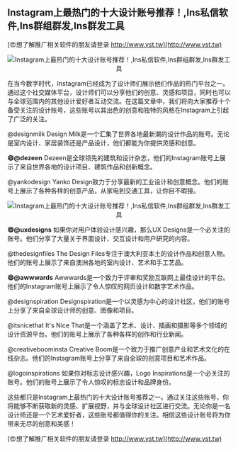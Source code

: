 ## **Instagram上最热门的十大设计账号推荐！,Ins私信软件,Ins群组群发,Ins群发工具**

[😍想了解推广相关软件的朋友请登录 http://www.vst.tw](http://www.vst.tw)

 <center><img src="https://vst.tw/MP4/tuiguang/png/3.png" alt="Instagram上最热门的十大设计账号推荐！,Ins私信软件,Ins群组群发,Ins群发工具"></center>

在当今数字时代，Instagram已经成为了设计师们展示他们作品的热门平台之一。通过这个社交媒体平台，设计师们可以分享他们的创意、灵感和项目，同时也可以与全球范围内的其他设计爱好者互动交流。在这篇文章中，我们将向大家推荐十个备受关注的设计账号，这些账号以其出色的创意和独特的风格在Instagram上引起了广泛的关注。

@designmilk
Design Milk是一个汇集了世界各地最新潮的设计作品的账号。无论是室内设计、家居装饰还是产品设计，他们都能为你提供灵感和创意。

**😄@dezeen**
Dezeen是全球领先的建筑和设计杂志，他们的Instagram账号上展示了来自世界各地的设计项目、建筑作品和创新概念。

@yankodesign
Yanko Design致力于分享最新的工业设计和创意概念。他们的账号上展示了各种各样的创意产品，从家电到交通工具，让你目不暇接。

 <center><img src="https://vst.tw/MP4/tuiguang/png/6.png" alt="Instagram上最热门的十大设计账号推荐！,Ins私信软件,Ins群组群发,Ins群发工具"></center>

**😄@uxdesigns**
如果你对用户体验设计感兴趣，那么UX Designs是一个必关注的账号。他们分享了大量关于界面设计、交互设计和用户研究的内容。

@thedesignfiles
The Design Files专注于澳大利亚本土的设计作品和创意人物。他们的账号上展示了来自澳洲各地的室内设计、艺术和手工艺品。

**😄@awwwards**
Awwwards是一个致力于评审和奖励互联网上最佳设计的平台。他们的Instagram账号上展示了令人惊叹的网页设计和数字艺术作品。

@designspiration
Designspiration是一个以灵感为中心的设计社区，他们的账号上分享了来自全球设计师的创意、图像和项目。

@itsnicethat
It's Nice That是一个涵盖了艺术、设计、插画和摄影等多个领域的设计资源平台。他们的账号上展示了各种各样的创作和行业新闻。

@creativeboominsta
Creative Boom是一个致力于推广创意产业和艺术文化的在线杂志。他们的Instagram账号上分享了来自全球的创意项目和艺术作品。

@logoinspirations
如果你对标志设计感兴趣，Logo Inspirations是一个必关注的账号。他们的账号上展示了令人惊叹的标志设计和品牌身份。

这些都只是Instagram上最热门的十大设计账号推荐之一。通过关注这些账号，你将能够不断获取新的灵感、扩展视野，并与全球设计社区进行交流。无论你是一名设计师还是一个艺术爱好者，这些账号都值得你的关注。相信这些设计账号将为你带来无尽的创意和美感！

[😍想了解推广相关软件的朋友请登录 http://www.vst.tw](http://www.vst.tw)



